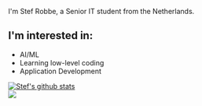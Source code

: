 I'm Stef Robbe, a Senior IT student from the Netherlands.

## I'm interested in:

- AI/ML
- Learning low-level coding
- Application Development

<a href="https://github.com/stef16robbe/github-readme-stats"><img align="center" src="https://github-readme-stats.vercel.app/api?username=stef16robbe&show_icons=true&include_all_commits=true&theme=buefy&hide_border=true" alt="Stef's github stats" /></a> <br /> <a href="https://github.com/Stef16Robbe/github-readme-stats"><img align="center" src="https://github-readme-stats.vercel.app/api/top-langs/?username=Stef16Robbe&layout=compact&theme=buefy&hide_border=true" /></a>
